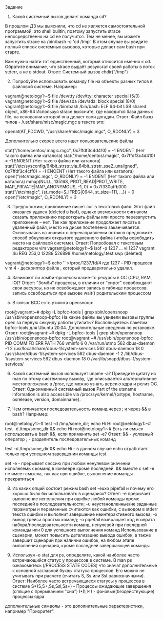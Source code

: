 Задание
1. Какой системный вызов делает команда cd?

В прошлом ДЗ мы выяснили, что cd не является самостоятельной программой, это shell builtin, поэтому запустить strace непосредственно на cd не получится. Тем не менее, вы можете запустить strace на /bin/bash -c 'cd /tmp'. В этом случае вы увидите полный список системных вызовов, которые делает сам bash при старте.

Вам нужно найти тот единственный, который относится именно к cd. Обратите внимание, что strace выдаёт результат своей работы в поток stderr, а не в stdout.
Ответ:
Системный вызов chdir("/tmp")

2. Попробуйте использовать команду file на объекты разных типов в файловой системе. Например:

vagrant@netology1:~$ file /dev/tty
/dev/tty: character special (5/0)
vagrant@netology1:~$ file /dev/sda
/dev/sda: block special (8/0)
vagrant@netology1:~$ file /bin/bash
/bin/bash: ELF 64-bit LSB shared object, x86-64
Используя strace выясните, где находится база данных file, на основании которой она делает свои догадки.
Ответ:
Файл базы типов - /usr/share/misc/magic.mgc
в тексте это:

openat(AT_FDCWD, "/usr/share/misc/magic.mgc", O_RDONLY) = 3

Дополнительно скорее всего ищет пользовательские файлы

stat("/home/centos/.magic.mgc", 0x7ffdf3c4d410) = -1 ENOENT (Нет такого файла или каталога)
stat("/home/centos/.magic", 0x7ffdf3c4d410) = -1 ENOENT (Нет такого файла или каталога)
stat("/etc/sysconfig/64bit_strstr_via_64bit_strstr_sse2_unaligned", 0x7ffdf3c4cff0) = -1 ENOENT (Нет такого файла или каталога)
open("/etc/magic.mgc", O_RDONLY)        = -1 ENOENT (Нет такого файла или каталога)
mmap(NULL, 135168, PROT_READ|PROT_WRITE, MAP_PRIVATE|MAP_ANONYMOUS, -1, 0) = 0x7f330affb000
stat("/etc/magic", {st_mode=S_IFREG|0644, st_size=111, ...}) = 0
open("/etc/magic", O_RDONLY)            = 3

3. Предположим, приложение пишет лог в текстовый файл. Этот файл оказался удален (deleted в lsof), однако возможности сигналом сказать приложению переоткрыть файлы или просто перезапустить приложение – нет. Так как приложение продолжает писать в удаленный файл, место на диске постепенно заканчивается. Основываясь на знаниях о перенаправлении потоков предложите способ обнуления открытого удаленного файла (чтобы освободить место на файловой системе).
Ответ:
Попробовал с текстовым редактором vim
vagrant@netology1:~$ lsof -p 1237
...
vi      1237 vagrant    4u   REG  253,0    12288  526898 /home/netology/.test.swp (deleted)

vagrant@netology1:~$ echo '' >/proc/1237/fd/4
где 1237 - PID процесса vim
4 - дескриптор файла , который предварительно удалил.


4. Занимают ли зомби-процессы какие-то ресурсы в ОС (CPU, RAM, IO)?
Ответ:
"Зомби" процессы, в отличии от "сирот" освобождают свои ресурсы, но не освобождают запись в таблице процессов. 
запись освободиться при вызове wait() родительским процессом

5. В iovisor BCC есть утилита opensnoop:

root@vagrant:~# dpkg -L bpfcc-tools | grep sbin/opensnoop
/usr/sbin/opensnoop-bpfcc
На какие файлы вы увидели вызовы группы open за первую секунду работы утилиты? Воспользуйтесь пакетом bpfcc-tools для Ubuntu 20.04. Дополнительные сведения по установке.
Ответ:
root@vagrant:~# dpkg -L bpfcc-tools | grep sbin/opensnoop
/usr/sbin/opensnoop-bpfcc
root@vagrant:~# /usr/sbin/opensnoop-bpfcc
PID    COMM               FD ERR PATH
766    vminfo              6   0 /var/run/utmp
562    dbus-daemon        -1   2 /usr/local/share/dbus-1/system-services
562    dbus-daemon        18   0 /usr/share/dbus-1/system-services
562    dbus-daemon        -1   2 /lib/dbus-1/system-services
562    dbus-daemon        18   0 /var/lib/snapd/dbus-1/system-services/

6. Какой системный вызов использует uname -a? Приведите цитату из man по этому системному вызову, где описывается альтернативное местоположение в /proc, где можно узнать версию ядра и релиз ОС.
Ответ:
Одноименный системный вызов
 Part of the utsname information is also accessible  via  /proc/sys/kernel/{ostype, hostname, osrelease, version, domainname}.
	   
7. Чем отличается последовательность команд через ; и через && в bash? Например:

root@netology1:~# test -d /tmp/some_dir; echo Hi
Hi
root@netology1:~# test -d /tmp/some_dir && echo Hi
root@netology1:~#
Есть ли смысл использовать в bash &&, если применить set -e?
Ответ:
&& -  условный оператор 
;  - разделитель последовательных команд

test -d /tmp/some_dir && echo Hi - в данном случае echo  отработает только при успешном заверщении команды test

set -e - прерывает сессию при любом ненулевом значении исполняемых команд в конвеере кроме последней.
&&  вместе с set -e  не имеет смысла, так как при ошибке, выполнение команды прекратиться

8. Из каких опций состоит режим bash set -euxo pipefail и почему его хорошо было бы использовать в сценариях?
Ответ:
-e прерывает выполнение исполнения при ошибке любой команды кроме последней в последовательности; 
-u неустановленные/не заданные параметры и переменные считаются как ошибки, с выводом в stderr текста ошибки и выполнит завершение неинтерактивного вызова;
-x вывод трейса простых команд;
-o pipefail возвращает код возврата набора/последовательности команд, ненулевой при последней команды или 0 для успешного выполнения команд
Использование в сценарии, может повысить детализацию вывода ошибок, а также завершит сценарий при наличии ошибок, на любом этапе выполнения сценария, кроме последней завершающей команды

9. Используя -o stat для ps, определите, какой наиболее часто встречающийся статус у процессов в системе. В man ps ознакомьтесь (/PROCESS STATE CODES) что значат дополнительные к основной заглавной буквы статуса процессов. Его можно не учитывать при расчете (считать S, Ss или Ssl равнозначными).
Ответ:
Наиболее часто встречающиеся статусы у процессов в системе
S*(S,S+,Ss,Ssl,Ss+) - Процессы ожидающие завершения (спящие с прерыванием "сна")
I*(I,I<) - фоновые(бездействующие) процессы ядра

дополнительные символы - это дополнительные характеристики, например "Приоритет".

